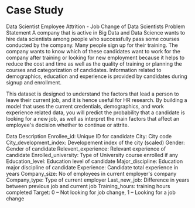 # Case Study
Data Scientist Employee Attrition - Job Change of Data Scientists
Problem Statement
A company that is active in Big Data and Data Science wants to hire data scientists among people who successfully pass some courses conducted by the company. Many people sign up for their training. The company wants to know which of these candidates want to work for the company after training or looking for new employment because it helps to reduce the cost and time as well as the quality of training or planning the courses and categorization of candidates. Information related to demographics, education and experience is provided by candidates during signup and enrollment.

This dataset is designed to understand the factors that lead a person to leave their current job, and it is hence useful for HR research. By building a model that uses the current credentials, demographics, and work experience related data, you will predict the probability that a candidate is looking for a new job, as well as interpret the main factors that affect an employee's decision whether to continue or attrite.

Data Description
Enrollee_id: Unique ID for candidate
City: City code
City_development_index: Developement index of the city (scaled)
Gender: Gender of candidate
Relevent_experience: Relevant experience of candidate
Enrolled_university: Type of University course enrolled if any
Education_level: Education level of candidate
Major_discipline: Education major discipline of candidate
Experience: Candidate total experience in years
Company_size: No of employees in current employer's company
Company_type: Type of current employer
Last_new_job: Difference in years between previous job and current job
Training_hours: training hours completed
Target: 0 – Not looking for job change, 1 – Looking for a job change
